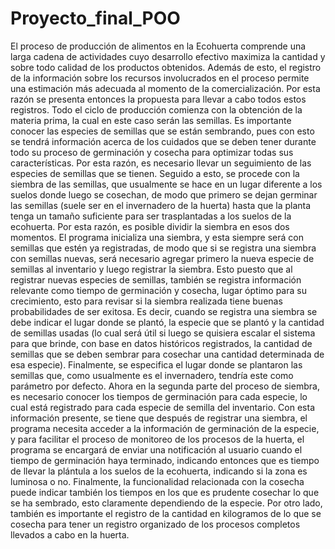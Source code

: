 # Proyecto_final_POO
El proceso de producción de alimentos en la Ecohuerta comprende una larga cadena de actividades cuyo desarrollo efectivo maximiza la cantidad y sobre todo calidad de los productos obtenidos. Además de esto, el registro de la información sobre los recursos involucrados en el proceso permite una estimación más adecuada al momento de la comercialización.
Por esta razón se presenta entonces la propuesta para llevar a cabo todos estos registros.
Todo el ciclo de producción comienza con la obtención de la materia prima, la cual en este caso serán las semillas. Es importante conocer las especies de semillas que se están sembrando, pues con esto se tendrá información acerca de los cuidados que se deben tener durante todo su proceso de germinación y cosecha para optimizar todas sus características. Por esta razón, es necesario llevar un seguimiento de las especies de semillas que se tienen.
Seguido a esto, se procede con la siembra de las semillas, que usualmente se hace en un lugar diferente a los suelos donde luego se cosechan, de modo que primero se dejan germinar las semillas (suele ser en el invernadero de la huerta) hasta que la planta tenga un tamaño suficiente para ser trasplantadas a los suelos de la ecohuerta. Por esta razón, es posible dividir la siembra en esos dos momentos.
El programa inicializa una siembra, y esta siempre será con semillas que estén ya registradas, de modo que si se registra una siembra con semillas nuevas, será necesario agregar primero la nueva especie de semillas al inventario y luego registrar la siembra. Esto puesto que al registrar nuevas especies de semillas, también se registra información relevante como tiempo de germinación y cosecha, lugar óptimo para su crecimiento, esto para revisar si la siembra realizada tiene buenas probabilidades de ser exitosa. Es decir, cuando se registra una siembra se debe indicar el lugar donde se plantó, la especie que se plantó y la cantidad de semillas usadas (lo cual será útil si luego se quisiera escalar el sistema para que brinde, con base en datos históricos registrados, la cantidad de semillas que se deben sembrar para cosechar una cantidad determinada de esa especie). Finalmente, se especifica el lugar donde se plantaron las semillas que, como usualmente es el invernadero, tendría este como parámetro por defecto.
Ahora en la segunda parte del proceso de siembra, es necesario conocer los tiempos de germinación para cada especie, lo cual está registrado para cada especie de semilla del inventario. Con esta información presente, se tiene que después de registrar una siembra, el programa necesita acceder a la información de germinación de la especie, y para facilitar el proceso de monitoreo de los procesos de la huerta, el programa se encargará de enviar una notificación al usuario cuando el tiempo de germinación haya terminado, indicando entonces que es tiempo de llevar la plántula a los suelos de la ecohuerta, indicando si la zona es luminosa o no. Finalmente, la funcionalidad relacionada con la cosecha puede indicar también los tiempos en los que es prudente cosechar lo que se ha sembrado, esto claramente dependiendo de la especie. Por otro lado, también es importante el registro de la cantidad en kilogramos de lo que se cosecha para tener un registro organizado de los procesos completos llevados a cabo en la huerta.
